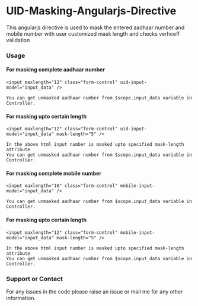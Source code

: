 # UID-Masking-Angularjs-Directive

This angularjs directive is used to mask the entered aadhaar number and mobile number with user customized mask length and checks verhoeff validation

### Usage

#### For masking complete aadhaar number 
```
<input maxlength="12" class="form-control" uid-input-model="input_data" />

You can get unmasked aadhaar number from $scope.input_data variable in Controller.

```

#### For masking upto certain length 
```
<input maxlength="12" class="form-control" uid-input-model="input_data" mask-length="5" />

In the above html input number is masked upto specified mask-length attribute
You can get unmasked aadhaar number from $scope.input_data variable in Controller.

```


#### For masking complete mobile number 
```
<input maxlength="10" class="form-control" mobile-input-model="input_data" />

You can get unmasked aadhaar number from $scope.input_data variable in Controller.

```

#### For masking upto certain length 
```
<input maxlength="12" class="form-control" mobile-input-model="input_data" mask-length="5" />

In the above html input number is masked upto specified mask-length attribute
You can get unmasked aadhaar number from $scope.input_data variable in Controller.

```
### Support or Contact
For any issues in the code please raise an issue or mail me for any other information. 
